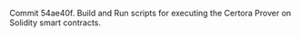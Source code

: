 Commit 54ae40f.                    Build and Run scripts for executing the Certora Prover on Solidity smart contracts.